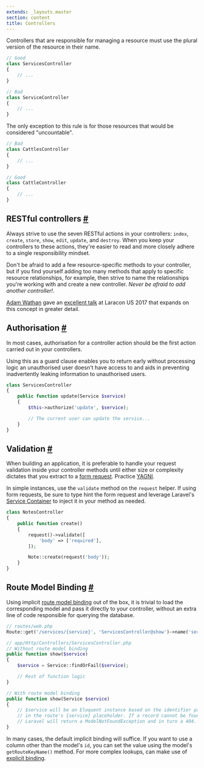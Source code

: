 ```yaml
---
extends: _layouts.master
section: content
title: Controllers
---
```


Controllers that are responsible for managing a resource must use the plural version of the resource in their name.

```php
// Good
class ServicesController
{
    // ...
}

// Bad
class ServiceController
{
    // ...
}
```

The only exception to this rule is for those resources that would be considered "uncountable".

```php
// Bad
class CattlesController
{
    // ...
}

// Good
class CattleController
{
    // ...
}
```

## RESTful controllers <a class="text-grey" name="restful-controllers" href="#restful-controllers">#</a>

Always strive to use the seven RESTful actions in your controllers: `index`, `create`, `store`, `show`, `edit`, `update`, and `destroy`. When you keep your controllers to these actions, they're easier to read and more closely adhere to a single responsibility mindset.

Don't be afraid to add a few resource-specific methods to your controller, but if you find yourself adding too many methods that apply to specific resource relationships, for example, then strive to name the relationships you're working with and create a new controller. *Never be afraid to add another controller!*.

[Adam Wathan](https://twitter.com/adamwathan) gave an [excellent talk](https://youtu.be/MF0jFKvS4SI) at Laracon US 2017 that expands on this concept in greater detail.

## Authorisation <a class="text-grey" name="authorisation" href="#authorisation">#</a>

In most cases, authorisation for a controller action should be the first action carried out in your controllers.

Using this as a guard clause enables you to return early without processing logic an unauthorised user doesn't have access to and aids in preventing inadvertently leaking information to unauthorised users.

```php
class ServicesController
{
    public function update(Service $service)
    {
        $this->authorize('update', $service);

        // The current user can update the service...
    }
}
```

## Validation <a class="text-grey" name="validation" href="#validation">#</a>

When building an application, it is preferable to handle your request validation inside your controller methods until either size or complexity dictates that you extract to a [form request](https://laravel.com/docs/5.5/validation#form-request-validation). Practice [YAGNI](https://martinfowler.com/bliki/Yagni.html).

In simple instances, use the `validate` method on the `request` helper. If using form requests, be sure to type hint the form request and leverage Laravel's [Service Container](https://laravel.com/docs/5.5/container) to inject it in your method as needed.

```php
class NotesController
{
    public function create()
    {
        request()->validate([
            'body' => ['required'],
        ]);

        Note::create(request('body'));
    }
}
```

## Route Model Binding <a class="text-grey" name="route-model-binding" href="#route-model-binding">#</a>

Using implicit [route model binding](https://laravel.com/docs/5.5/routing#route-model-binding) out of the box, it is trivial to load the corresponding model and pass it directly to your controller, without an extra line of code responsible for querying the database.

```php
// routes/web.php
Route::get('/services/{service}', 'ServicesController@show')->name('services.show');

// app/Http/Controllers/ServicesController.php
// Without route model binding
public function show($service)
{
    $service = Service::findOrFail($service);

    // Rest of function logic
}

// With route model binding
public function show(Service $service)
{
    // $service will be an Eloquent instance based on the identifier passed
    // in the route's {service} placeholder. If a record cannot be found
    // Laravel will return a ModelNotFoundException and in turn a 404.
}
```

In many cases, the default implicit binding will suffice. If you want to use a column other than the model's `id`, you can set the value using the model's `getRouteKeyName()` method. For more complex lookups, can make use of [explicit binding](https://laravel.com/docs/5.5/routing#explicit-binding).
